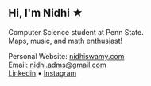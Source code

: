 Hi, I'm Nidhi ★
---
Computer Science student at Penn State.\
Maps, music, and math enthusiast!

Personal Website: [nidhiswamy.com](https://nidhiswamy.com)\
Email: nidhi.adms@gmail.com\
[Linkedin](https://www.linkedin.com/in/nidhiswamy) •
[Instagram](https://www.instagram.com/nidhiswamyy/)

